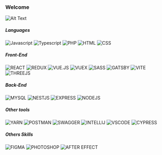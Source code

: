 ### Welcome
![Alt Text](https://thumbs.gfycat.com/AdmirableBlackCaiman-max-1mb.gif)

##### Languages
![Javascript](https://img.shields.io/badge/JavaScript-F7DF1E?logo=javascript&logoColor=000000)
![Typescript](https://img.shields.io/badge/TypeScript-007ACC?logo=typescript&logoColor=FFFFFF)
![PHP](https://img.shields.io/badge/PHP-777BB4?logo=php&logoColor=FFFFFF)
![HTML](https://img.shields.io/badge/HTML-E34F26?logo=html5&logoColor=FFFFFF)
![CSS](https://img.shields.io/badge/CSS-1572B6?logo=css3&logoColor=FFFFFF)

##### Front-End
![REACT](https://img.shields.io/badge/React-61DAFB?logo=react&logoColor=000000)
![REDUX](https://img.shields.io/badge/Redux-593D88?logo=redux&logoColor=FFFFFF)
![VUE.JS](https://img.shields.io/badge/Vue.js-4FC08D?logo=vuedotjs&logoColor=FFFFFF)
![VUEX](https://img.shields.io/badge/Vuex-4FC08D?logo=vuedotjs&logoColor=FFFFFF)
![SASS](https://img.shields.io/badge/Sass-CC6699?logo=sass&logoColor=FFFFFF)
![GATSBY](https://img.shields.io/badge/Gatsby-663399?logo=gatsby&logoColor=FFFFFF)
![VITE](https://img.shields.io/badge/Vite-B73BFE?logo=vite&logoColor=FFFFFF)
![THREEJS](https://img.shields.io/badge/Threejs-black?logo=three.js&logoColor=FFFFFF)

##### Back-End
![MYSQL](https://img.shields.io/badge/MySQL-005C84?logo=mysql&logoColor=FFFFFF)
![NESTJS](https://img.shields.io/badge/NestJS-840010?logo=nestjs&logoColor=FFFFFF)
![EXPRESS](https://img.shields.io/badge/Express.js-000000?logo=express&logoColor=FFFFFF)
![NODEJS](https://img.shields.io/badge/Node.js-339933?logo=nodedotjs&logoColor=FFFFFF)

##### Other tools
![YARN](https://img.shields.io/badge/Yarn-2C8EBB?logo=yarn&logoColor=FFFFFF)
![POSTMAN](https://img.shields.io/badge/Postman-FF6C37?logo=Postman&logoColor=FFFFFF)
![SWAGGER](https://img.shields.io/badge/Swagger-85EA2D?logo=swagger&logoColor=000000)
![INTELLIJ](https://img.shields.io/badge/IntelliJ_Idea-000000?logo=intellijidea&logoColor=FFFFFF)
![VSCODE](https://img.shields.io/badge/Visual_Studio_code-0078D4?logo=visual%20studio%20code&logoColor=FFFFFF)
![CYPRESS](https://img.shields.io/badge/Cypress-17202C?logo=cypress&logoColor=FFFFFF)

##### Others Skills
![FIGMA](https://img.shields.io/badge/Figma-F24E1E?logo=figma&logoColor=FFFFFF)
![PHOTOSHOP](https://img.shields.io/badge/Adobe-Photoshop-31A8FF?logo=Adobe-photoshop&logoColor=FFFFFF)
![AFTER EFFECT](https://img.shields.io/badge/Adobe-After_Effect-CF96FD?logo=Adobe-After-Effects&logoColor=FFFFFF)




<!--
**JPEtienne/JPEtienne** is a ✨ _special_ ✨ repository because its `README.md` (this file) appears on your GitHub profile.

Here are some ideas to get you started:

- 🔭 I’m currently working on ...
- 🌱 I’m currently learning ...
- 👯 I’m looking to collaborate on ...
- 🤔 I’m looking for help with ...
- 💬 Ask me about ...
- 📫 How to reach me: ...
- 😄 Pronouns: ...
- ⚡ Fun fact: ...
-->
